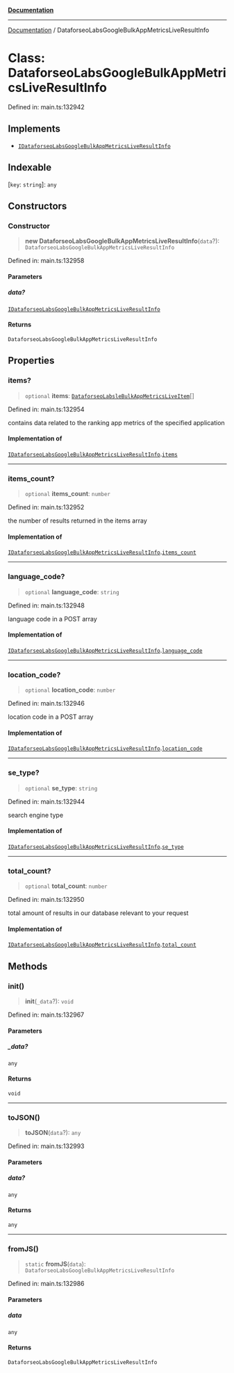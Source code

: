 [**Documentation**](../README.md)

***

[Documentation](../README.md) / DataforseoLabsGoogleBulkAppMetricsLiveResultInfo

# Class: DataforseoLabsGoogleBulkAppMetricsLiveResultInfo

Defined in: main.ts:132942

## Implements

- [`IDataforseoLabsGoogleBulkAppMetricsLiveResultInfo`](../interfaces/IDataforseoLabsGoogleBulkAppMetricsLiveResultInfo.md)

## Indexable

\[`key`: `string`\]: `any`

## Constructors

### Constructor

> **new DataforseoLabsGoogleBulkAppMetricsLiveResultInfo**(`data`?): `DataforseoLabsGoogleBulkAppMetricsLiveResultInfo`

Defined in: main.ts:132958

#### Parameters

##### data?

[`IDataforseoLabsGoogleBulkAppMetricsLiveResultInfo`](../interfaces/IDataforseoLabsGoogleBulkAppMetricsLiveResultInfo.md)

#### Returns

`DataforseoLabsGoogleBulkAppMetricsLiveResultInfo`

## Properties

### items?

> `optional` **items**: [`DataforseoLabsleBulkAppMetricsLiveItem`](DataforseoLabsleBulkAppMetricsLiveItem.md)[]

Defined in: main.ts:132954

contains data related to the ranking app metrics of the specified application

#### Implementation of

[`IDataforseoLabsGoogleBulkAppMetricsLiveResultInfo`](../interfaces/IDataforseoLabsGoogleBulkAppMetricsLiveResultInfo.md).[`items`](../interfaces/IDataforseoLabsGoogleBulkAppMetricsLiveResultInfo.md#items)

***

### items\_count?

> `optional` **items\_count**: `number`

Defined in: main.ts:132952

the number of results returned in the items array

#### Implementation of

[`IDataforseoLabsGoogleBulkAppMetricsLiveResultInfo`](../interfaces/IDataforseoLabsGoogleBulkAppMetricsLiveResultInfo.md).[`items_count`](../interfaces/IDataforseoLabsGoogleBulkAppMetricsLiveResultInfo.md#items_count)

***

### language\_code?

> `optional` **language\_code**: `string`

Defined in: main.ts:132948

language code in a POST array

#### Implementation of

[`IDataforseoLabsGoogleBulkAppMetricsLiveResultInfo`](../interfaces/IDataforseoLabsGoogleBulkAppMetricsLiveResultInfo.md).[`language_code`](../interfaces/IDataforseoLabsGoogleBulkAppMetricsLiveResultInfo.md#language_code)

***

### location\_code?

> `optional` **location\_code**: `number`

Defined in: main.ts:132946

location code in a POST array

#### Implementation of

[`IDataforseoLabsGoogleBulkAppMetricsLiveResultInfo`](../interfaces/IDataforseoLabsGoogleBulkAppMetricsLiveResultInfo.md).[`location_code`](../interfaces/IDataforseoLabsGoogleBulkAppMetricsLiveResultInfo.md#location_code)

***

### se\_type?

> `optional` **se\_type**: `string`

Defined in: main.ts:132944

search engine type

#### Implementation of

[`IDataforseoLabsGoogleBulkAppMetricsLiveResultInfo`](../interfaces/IDataforseoLabsGoogleBulkAppMetricsLiveResultInfo.md).[`se_type`](../interfaces/IDataforseoLabsGoogleBulkAppMetricsLiveResultInfo.md#se_type)

***

### total\_count?

> `optional` **total\_count**: `number`

Defined in: main.ts:132950

total amount of results in our database relevant to your request

#### Implementation of

[`IDataforseoLabsGoogleBulkAppMetricsLiveResultInfo`](../interfaces/IDataforseoLabsGoogleBulkAppMetricsLiveResultInfo.md).[`total_count`](../interfaces/IDataforseoLabsGoogleBulkAppMetricsLiveResultInfo.md#total_count)

## Methods

### init()

> **init**(`_data`?): `void`

Defined in: main.ts:132967

#### Parameters

##### \_data?

`any`

#### Returns

`void`

***

### toJSON()

> **toJSON**(`data`?): `any`

Defined in: main.ts:132993

#### Parameters

##### data?

`any`

#### Returns

`any`

***

### fromJS()

> `static` **fromJS**(`data`): `DataforseoLabsGoogleBulkAppMetricsLiveResultInfo`

Defined in: main.ts:132986

#### Parameters

##### data

`any`

#### Returns

`DataforseoLabsGoogleBulkAppMetricsLiveResultInfo`
